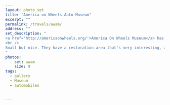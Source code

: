 ```yaml
---
layout: photo_set
title: "America on Wheels Auto-Museum"
excerpt: ""
permalink: /travels/awam/
address: ""
set_description: "
<a href='http://americaonwheels.org/'>America On Wheels Museum</a> has 75 bicycles, motorcycles, automobiles and trucks. They have an impressive collection of Mack trucks. It also has the 1889 Nadig Gas-Powered Carriage, one of the first cars in the US.<br />
<br />
Small but nice. They have a restoration area that's very interesting, as well as a cafe and art exhibit.
"
photos:
    set: awam
    size: 9
tags:
  - gallery
  - Museum
  - automobiles


---
```

